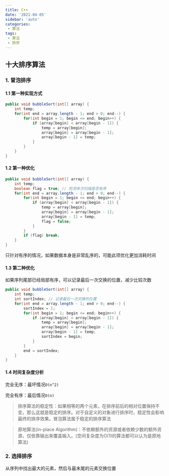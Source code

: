 ```yaml
---
title: C++
date: '2021-04-05'
sidebar: 'auto'
categories:
 - 算法
tags:
 - 算法
 - 排序
---
```


## 十大排序算法

### 1. 冒泡排序

#### 1.1 第一种实现方式

```java
public void bubbleSort(int[] array) {
    int temp;
    for(int end = array.length - 1; end > 0; end--) {
        for(int begin = 1; begin <= end; begin++) {
            if (array[begin] < array[begin - 1]) {
                temp = array[begin];
                array[begin] = array[begin - 1];
                array[begin - 1] = temp;
            }
        }
    }
}
```

#### 1.2 第一种优化

```java
public void bubbleSort(int[] array) {
    int temp;
    boolean flag = true; // 检测本次扫描是否有序
    for(int end = array.length - 1; end > 0; end--) {
        for(int begin = 1; begin <= end; begin++) {
            if (array[begin] < array[begin - 1]) {
                temp = array[begin];
                array[begin] = array[begin - 1];
                array[begin - 1] = temp;
                flag = false;
        	}
        }
        if (flag) break;
    }
}
```

只针对有序的情况，如果数据本身是非常乱序的，可能此项优化更加消耗时间

#### 1.3 第二种优化

如果序列尾部已经局部有序，可以记录最后一次交换的位置，减少比较次数

```java
public void bubbleSort(int[] array) {
    int temp;
    int sortIndex; // 记录最后一次交换的位置
    for(int end = array.length - 1; end > 0; end--) {
        sortIndex = 1;
        for(int begin = 1; begin <= end; begin++) {
            if (array[begin] < array[begin - 1]) {
                temp = array[begin];
                array[begin] = array[begin - 1];
                array[begin - 1] = temp;
                sortIndex = begin;
            }
        }
    	end = sortIndex;
    }
}
```

#### 1.4 时间复杂度分析

完全无序：最坏情况`O(n^2)`

完全有序：最后情况`O(n)`

> 排序算法的稳定性：如果相等的两个元素，在排序前后的相对位置保持不变，那么这就是稳定的排序。对于自定义的对象进行排序时，稳定性会影响最终的排序效果。冒泡算法属于稳定的排序算法

> 原地算法(in-place Algorithm)：不依赖额外的资源或者依赖少数的额外资源，仅依靠输出来覆盖输入。(空间复杂度为O(1)的算法都可以认为是原地算法)

### 2. 选择排序

从序列中找出最大的元素，然后与最末尾的元素交换位置